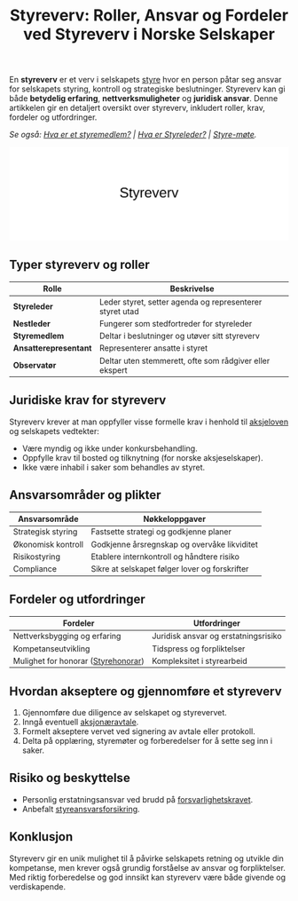 ﻿---
title: "Styreverv: Roller, Ansvar og Fordeler ved Styreverv i Norske Selskaper"
meta_title: "Styreverv: Roller, Ansvar og Fordeler ved Styreverv i Norske Selskaper"
meta_description: 'En **styreverv** er et verv i selskapets [styre](/blogs/regnskap/hva-er-styre "Hva er Styre? Ansvar, Rolle og Oppgaver i Aksjeselskap") hvor en person påtar se...'
slug: styreverv
type: blog
layout: pages/single
---

En **styreverv** er et verv i selskapets [styre](/blogs/regnskap/hva-er-styre "Hva er Styre? Ansvar, Rolle og Oppgaver i Aksjeselskap") hvor en person påtar seg ansvar for selskapets styring, kontroll og strategiske beslutninger. Styreverv kan gi både **betydelig erfaring**, **nettverksmuligheter** og **juridisk ansvar**. Denne artikkelen gir en detaljert oversikt over styreverv, inkludert roller, krav, fordeler og utfordringer.

*Se også: [Hva er et styremedlem?](/blogs/regnskap/hva-er-et-styremedlem "Hva er et styremedlem? En Komplett Guide til Styremedlemmets Rolle og Ansvar") | [Hva er Styreleder?](/blogs/regnskap/styreleder "Hva er Styreleder? Styrets Lederrolle i Norske Aksjeselskaper") | [Styre-møte](/blogs/regnskap/hva-er-et-styremote "Hva er et styremøte? Guide til Møter, Protokoller og Prosess").*

![Styreverv](styreverv.svg)

## Typer styreverv og roller

| Rolle                | Beskrivelse                                                          |
|----------------------|----------------------------------------------------------------------|
| **Styreleder**       | Leder styret, setter agenda og representerer styret utad              |
| **Nestleder**        | Fungerer som stedfortreder for styreleder                            |
| **Styremedlem**      | Deltar i beslutninger og utøver sitt styreverv                       |
| **Ansatterepresentant** | Representerer ansatte i styret                                       |
| **Observatør**       | Deltar uten stemmerett, ofte som rådgiver eller ekspert               |

## Juridiske krav for styreverv

Styreverv krever at man oppfyller visse formelle krav i henhold til [aksjeloven](/blogs/regnskap/hva-er-aksjeloven "Hva er Aksjeloven? Regler for Aksjeselskaper i Norge") og selskapets vedtekter:

- Være myndig og ikke under konkursbehandling.
- Oppfylle krav til bosted og tilknytning (for norske aksjeselskaper).
- Ikke være inhabil i saker som behandles av styret.

## Ansvarsområder og plikter

| Ansvarsområde      | Nøkkeloppgaver                                                      |
|--------------------|----------------------------------------------------------------------|
| Strategisk styring | Fastsette strategi og godkjenne planer                               |
| Økonomisk kontroll | Godkjenne årsregnskap og overvåke likviditet                         |
| Risikostyring      | Etablere internkontroll og håndtere risiko                           |
| Compliance         | Sikre at selskapet følger lover og forskrifter                       |

## Fordeler og utfordringer

| Fordeler                                                       | Utfordringer                                             |
|----------------------------------------------------------------|----------------------------------------------------------|
| Nettverksbygging og erfaring                                   | Juridisk ansvar og erstatningsrisiko                     |
| Kompetanseutvikling                                          | Tidspress og forpliktelser                               |
| Mulighet for honorar ([Styrehonorar](/blogs/regnskap/styrehonorar "Hva er Styrehonorar? Guide til Styremedlemsvederlag")) | Kompleksitet i styrearbeid                              |

## Hvordan akseptere og gjennomføre et styreverv

1. Gjennomføre due diligence av selskapet og styrevervet.
2. Inngå eventuell [aksjonæravtale](/blogs/regnskap/aksjonaeravtale "Hva er en Aksjonæravtale? En Omfattende Guide til Aksjonæravtaler i Norge").
3. Formelt akseptere vervet ved signering av avtale eller protokoll.
4. Delta på opplæring, styremøter og forberedelser for å sette seg inn i saker.

## Risiko og beskyttelse

- Personlig erstatningsansvar ved brudd på [forsvarlighetskravet](/blogs/regnskap/hva-er-forsvarlighetskrav "Hva er Forsvarlighetskrav? Krav til Kapital og Likviditet").
- Anbefalt [styreansvarsforsikring](/blogs/regnskap/styreansvarsforsikring "Hva er Styreansvarsforsikring? En Guide til Styremedlemsforsikring i Norge").

## Konklusjon

Styreverv gir en unik mulighet til å påvirke selskapets retning og utvikle din kompetanse, men krever også grundig forståelse av ansvar og forpliktelser. Med riktig forberedelse og god innsikt kan styreverv være både givende og verdiskapende.









